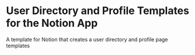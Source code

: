 # User Directory and Profile Templates for the Notion App
A template for Notion that creates a user directory and profile page templates
